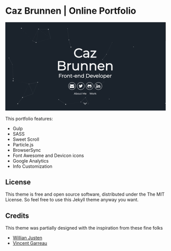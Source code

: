 # Caz Brunnen | Online Portfolio

![](./portfolio-home.png)

This portfolio features:

- Gulp
- SASS
- Sweet Scroll
- Particle.js
- BrowserSync
- Font Awesome and Devicon icons
- Google Analytics
- Info Customization


## License

This theme is free and open source software, distributed under the The MIT License. So feel free to use this Jekyll theme anyway you want.

## Credits

This theme was partially designed with the inspiration from these fine folks
- [Willian Justen](https://github.com/willianjusten/will-jekyll-template)
- [Vincent Garreau](https://github.com/VincentGarreau/particles.js/)
